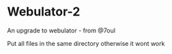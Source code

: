 # Webulator-2
An upgrade to webulator - from @7oul

Put all files in the same directory
otherwise it wont work
